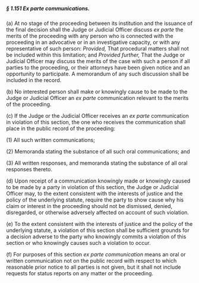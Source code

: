 ##### § 1.151 Ex parte communications. #####

(a) At no stage of the proceeding between its institution and the issuance of the final decision shall the Judge or Judicial Officer discuss *ex parte* the merits of the proceeding with any person who is connected with the proceeding in an advocative or in an investigative capacity, or with any representative of such person: *Provided,* That procedural matters shall not be included within this limitation; and *Provided further,* That the Judge or Judicial Officer may discuss the merits of the case with such a person if all parties to the proceeding, or their attorneys have been given notice and an opportunity to participate. A memorandum of any such discussion shall be included in the record.

(b) No interested person shall make or knowingly cause to be made to the Judge or Judicial Officer an *ex parte* communication relevant to the merits of the proceeding.

(c) If the Judge or the Judicial Officer receives an *ex parte* communication in violation of this section, the one who receives the communication shall place in the public record of the proceeding:

(1) All such written communications;

(2) Memoranda stating the substance of all such oral communications; and

(3) All written responses, and memoranda stating the substance of all oral responses thereto.

(d) Upon receipt of a communication knowingly made or knowingly caused to be made by a party in violation of this section, the Judge or Judicial Officer may, to the extent consistent with the interests of justice and the policy of the underlying statute, require the party to show cause why his claim or interest in the proceeding should not be dismissed, denied, disregarded, or otherwise adversely affected on account of such violation.

(e) To the extent consistent with the interests of justice and the policy of the underlying statute, a violation of this section shall be sufficient grounds for a decision adverse to the party who knowingly commits a violation of this section or who knowingly causes such a violation to occur.

(f) For purposes of this section *ex parte communication* means an oral or written communication not on the public record with respect to which reasonable prior notice to all parties is not given, but it shall not include requests for status reports on any matter or the proceeding.
